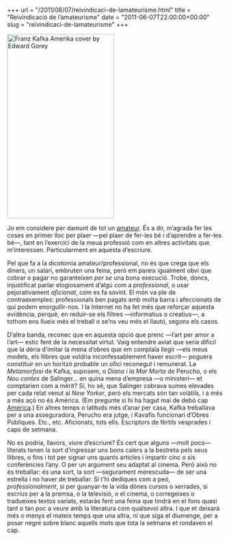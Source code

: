 +++
url = "/2011/06/07/reivindicaci-de-lamateurisme.html"
title = "Reivindicació de l’amateurisme"
date = "2011-06-07T22:00:00+00:00"
slug = "reivindicaci-de-lamateurisme"
+++

<img title="Franz Kafka America cover by Edward Gorey" src="/uploads/2011/2011-06-07-gorey-amerika.jpg" alt="Franz Kafka Amerika cover by Edward Gorey" width="250" height="430" />

Jo em considere per damunt de tot un [amateur](http://fr.wikipedia.org/wiki/Amateur). És a dir, m’agrada fer les coses en primer lloc per plaer —pel plaer de fer-les bé i d’aprendre a fer-les bé—, tant en l’exercici de la meua professió com en altres activitats que m’interessen. Particularment en aquesta d’escriure.

Pel que fa a la dicotomia amateur/professional, no és que crega que els diners, un salari, embruten una feina, però em pareix igualment obvi que cobrar o pagar no garanteixen *per se* una bona execució. Trobe, doncs, injustificat parlar elogiosament d’algú com a *professional*, o usar pejorativament *aficionat*, com es fa sovint. El món va ple de contraexemples: professionals ben pagats amb molta barra i afeccionats de qui podem enorgullir-nos. I la Internet no ha fet més que reforçar aquesta evidència, perquè, en reduir-se els filtres —informatius o creatius—, a tothom ens llueix més el treball o se’ns veu més el llautó, segons els casos.

D’altra banda, reconec que en aquesta opció que prenc —l’art per amor a l’art— estic fent de la necessitat virtut. Vaig entendre aviat que seria difícil que la dèria d’imitar la mena d’obres que em complaïa llegir —els meus models, els llibres que voldria inconfessablement haver escrit— poguera constituir en un horitzó probable un ofici reconegut i remunerat. La *Metamorfosi* de Kafka, suposem, o *Diana i la Mar Morta* de Perucho, o els *Nou contes* de Salinger… en quina mena d’empresa —o ministeri— et comptarien com a mèrit? Sí, ho sé, que Salinger cobrava sumes elevades per cada relat venut al *New Yorker*, però els mercats són tan volàtils, i a més a més açò no és Amèrica. (Em pregunte si hi ha hagut mai de debò cap [Amèrica](http://en.wikipedia.org/wiki/Amerika_(novel)).) En altres temps o latituds més d’anar per casa, Kafka treballava per a una asseguradora, Perucho era jutge, i Kavafis funcionari d’Obres Públiques. Etc., etc. Aficionats, tots ells. Escriptors de fèrtils vesprades i caps de setmana.

No es podria, llavors, viure d’escriure? És cert que alguns —molt pocs— literats tenen la sort d’ingressar uns bons calers a la bestreta pels seus llibres, o fins i tot per signar uns quants articles i impartir cinc o sis conferències l’any. O per un argument seu adaptat al cinema. Però això no és treballar: és una sort, la sort —segurament merescuda— de ser una estrella i no haver de treballar. Si t’hi dediques com a peó, *professionalment*, si per guanyar-te la vida dónes cursos o xerrades, si escrius per a la premsa, o la televisió, o el cinema, o corregeixes o tradueixes textos variats, estaràs fent una feina que tindrà en el fons quasi tant o tan poc a veure amb la literatura com qualsevol altra. I que et deixarà més o menys el mateix temps que una altra, ni que siga el diumenge, per a posar negre sobre blanc aquells mots que tota la setmana et rondaven el cap.